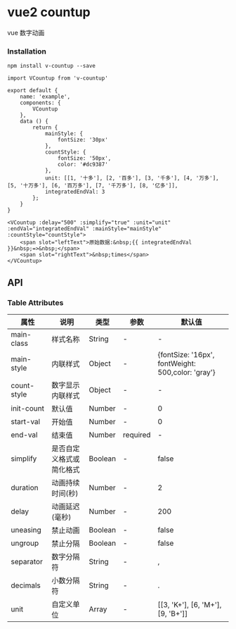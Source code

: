 # vue2 countup

vue 数字动画

### Installation

```
npm install v-countup --save
```

```
import VCountup from 'v-countup'

export default {
    name: 'example',
    components: {
        VCountup
    },
    data () {
        return {
            mainStyle: {
                fontSize: '30px'
            },
            countStyle: {
                fontSize: '50px',
                color: '#dc9387'
            },
            unit: [[1, '十多'], [2, '百多'], [3, '千多'], [4, '万多'], [5, '十万多'], [6, '百万多'], [7, '千万多'], [8, '亿多']],
            integratedEndVal: 3
        };
    }
}

<VCountup :delay="500" :simplify="true" :unit="unit" :endVal="integratedEndVal" :mainStyle="mainStyle" :countStyle="countStyle">
    <span slot="leftText">原始数据:&nbsp;{{ integratedEndVal }}&nbsp;=>&nbsp;</span>
    <span slot="rightText">&nbsp;times</span>
</VCountup>
```

## API

### Table Attributes

| 属性        | 说明                     | 类型    | 参数     | 默认值                                            |
| ----------- | ------------------------ | ------- | -------- | ------------------------------------------------- |
| main-class  | 样式名称                 | String  | -        | -                                                 |
| main-style  | 内联样式                 | Object  | -        | {fontSize: '16px', fontWeight: 500,color: 'gray'} |
| count-style | 数字显示内联样式         | Object  | -        | -                                                 |
| init-count  | 默认值                   | Number  | -        | 0                                                 |
| start-val   | 开始值                   | Number  | -        | 0                                                 |
| end-val     | 结束值                   | Number  | required | -                                                 |
| simplify    | 是否自定义格式或简化格式 | Boolean | -        | false                                             |
| duration    | 动画持续时间(秒)         | Number  | -        | 2                                                 |
| delay       | 动画延迟(毫秒)           | Number  | -        | 200                                               |
| uneasing    | 禁止动画                 | Boolean | -        | false                                             |
| ungroup     | 禁止分隔                 | Boolean | -        | false                                             |
| separator   | 数字分隔符               | String  | -        | ,                                                 |
| decimals    | 小数分隔符               | String  | -        | .                                                 |
| unit        | 自定义单位               | Array   | -        | [[3, 'K+'], [6, 'M+'], [9, 'B+']]                 |
